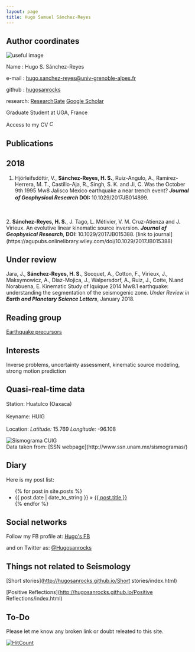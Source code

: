 ```yaml
---
layout: page
title: Hugo Samuel Sánchez-Reyes
---
```



## Author coordinates

![useful image](http://hugosanrocks.github.io/assets/img/model_time_space_windows.jpg)
    
Name : Hugo S. Sánchez-Reyes

e-mail : [hugo.sanchez-reyes@univ-grenoble-alpes.fr](mailto:hugo.sanchez-reyes@univ-grenoble-alpes.fr)

github : [hugosanrocks](https://github.com/hugosanrocks)

research: [ResearchGate](https://www.researchgate.net/profile/Hugo_Sanchez-Reyes) [Google Scholar](https://scholar.google.fr/citations?user=8gr2DhwAAAAJ&hl=es)

Graduate Student at UGA, France

Access to my CV <em><a href="https://github.com/hugosanrocks/hugosanrocks.github.com/blob/master/_includes/cv/CV_Hugo_Sanchez-Reyes.pdf"><img src="http://hugosanrocks.github.io/assets/img/pdf_image.jpg" alt="CV" width="15" height="16" border="0"></a></em>

## Publications

## 2018

1. Hjörleifsdóttir, V., <b>Sánchez-Reyes, H. S.</b>, Ruiz-Angulo, A., Ramírez-Herrera, M. T., Castillo-Aja, R., Singh, S. K. and Ji, C. Was the October 9th 1995 Mw8 Jalisco Mexico earthquake a near trench event? <b><i> Journal of Geophysical Research </b> </i> <b> DOI: </b> 10.1029/2017JB014899. <em><a href="https://github.com/hugosanrocks/hugosanrocks.github.com/blob/master/_includes/Hjorleifsdottir_2018_JGR_draft.pdf"><img src="http://hugosanrocks.github.io/assets/img/pdf_image.jpg" alt="" width="15" height="16" border="0"></a></em>
<br>
<br>
2. <b>Sánchez-Reyes, H. S.</b>, J. Tago, L. Métivier, V. M. Cruz-Atienza and J. Virieux. An evolutive linear kinematic source inversion. <i><b>Journal of Geophysical Research</b></i>, <b> DOI: </b> 10.1029/2017JB015388. [link to journal](https://agupubs.onlinelibrary.wiley.com/doi/10.1029/2017JB015388) <em><a href="https://github.com/hugosanrocks/hugosanrocks.github.com/blob/master/_includes/Sanchez-Reyes_2018_JGR.pdf"><img src="http://hugosanrocks.github.io/assets/img/pdf_image.jpg" alt="" width="15" height="16" border="0"></a></em>

## Under review

Jara, J., <b>Sánchez-Reyes, H. S.</b>, Socquet, A., Cotton, F., Virieux, J., Maksymowicz, A., Díaz-Mojica, J., Walpersdorf, A., Ruiz, J., Cotte, N.and Norabuena, E. Kinematic Study of Iquique 2014 Mw8.1 earthquake: understanding the segmentation of the seismogenic zone. <i> Under Review in <b>Earth and Planetary Science Letters</b></i>, January 2018.

## Reading group

[Earthquake precursors](http://hugosanrocks.github.io/reading-group)


## Interests

Inverse problems, uncertainty assessment, kinematic source modeling, strong motion prediction


## Quasi-real-time data

<dl>
  <dt>Station: Huatulco (Oaxaca) </dt><br class="br-dummy">
  <dt>Keyname: HUIG</dt><br class="br-dummy">
  <dt>Location: <i>Latitude:</i> 15.769</dd> <i>Longitude:</i> -96.108</dt>
</dl>
<div>
   <img src="http://www.ssn.unam.mx/recursos/imagenes/sismogramas/sismogramaHU.gif" class="center-block img-responsive" data-action="zoom" id="sismograma" alt="Sismograma CUIG">
</div>
Data taken from: [SSN webpage](http://www.ssn.unam.mx/sismogramas/)


## Diary

Here is my post list:

<ul class="posts">
  {% for post in site.posts %}
    <li><span>{{ post.date | date_to_string }}</span> &raquo; <a href="{{ BASE_PATH }}{{ post.url }}">{{ post.title }}</a></li>
  {% endfor %}
</ul>


## Social networks

Follow my FB profile at: [Hugo's FB](https://www.facebook.com/hugosamuel.sanchezreyes)

and on Twitter as: [@Hugosanrocks](https://twitter.com/Hugosanrocks)


## Things not related to Seismology

[Short stories](http://hugosanrocks.github.io/Short stories/index.html)

[Positive Reflections](http://hugosanrocks.github.io/Positive Reflections/index.html)


## To-Do

Please let me know any broken link or doubt releated to this site.


[![HitCount](http://hits.dwyl.io/{username}/{project}.svg)](http://hits.dwyl.io/{username}/{project})

